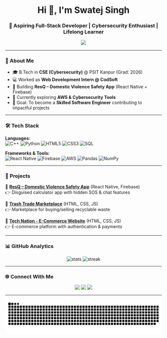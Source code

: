 <!-- Profile README for GitHub -->

<h1 align="center">Hi 👋, I'm Swatej Singh</h1>
<h3 align="center">🚀 Aspiring Full-Stack Developer | Cybersecurity Enthusiast | Lifelong Learner</h3>

<p align="center">
  <img src="https://readme-typing-svg.herokuapp.com?size=22&center=true&vCenter=true&width=500&lines=💻+Full-stack+Developer;🔐+Cybersecurity+Learner;🚀+Open+Source+Contributor;⚡+Passionate+about+Tech+Innovation" />
</p>

---

### 🌟 About Me  
- 🎓 B.Tech in **CSE (Cybersecurity)** @ PSIT Kanpur (Grad: 2026)  
- 💻 Worked as **Web Development Intern @ CodSoft**  
- 🔭 Building **ResQ – Domestic Violence Safety App** (React Native + Firebase)  
- 🌱 Currently exploring **AWS & Cybersecurity Tools**  
- 🎯 Goal: To become a **Skilled Software Engineer** contributing to impactful projects  

---

### 🛠️ Tech Stack  
**Languages:**  
![C++](https://img.shields.io/badge/C++-00599C?style=for-the-badge&logo=cplusplus&logoColor=white) 
![Python](https://img.shields.io/badge/Python-FFD43B?style=for-the-badge&logo=python&logoColor=blue) 
![HTML5](https://img.shields.io/badge/HTML5-E34F26?style=for-the-badge&logo=html5&logoColor=white) 
![CSS3](https://img.shields.io/badge/CSS3-1572B6?style=for-the-badge&logo=css3&logoColor=white) 
![SQL](https://img.shields.io/badge/SQL-336791?style=for-the-badge&logo=postgresql&logoColor=white)  

**Frameworks & Tools:**  
![React Native](https://img.shields.io/badge/React_Native-61DAFB?style=for-the-badge&logo=react&logoColor=black) 
![Firebase](https://img.shields.io/badge/Firebase-ffca28?style=for-the-badge&logo=firebase&logoColor=black) 
![AWS](https://img.shields.io/badge/AWS-FF9900?style=for-the-badge&logo=amazonaws&logoColor=white) 
![Pandas](https://img.shields.io/badge/Pandas-150458?style=for-the-badge&logo=pandas&logoColor=white) 
![NumPy](https://img.shields.io/badge/Numpy-013243?style=for-the-badge&logo=numpy&logoColor=white) 

---

### 📌 Projects  
🔹 **[ResQ – Domestic Violence Safety App](#)** (React Native, Firebase)  
👉 Disguised calculator app with hidden SOS & chat features  

🔹 **[Trash Trade Marketplace](https://swatejsr.github.io/TrashTradeMarketplace/)** (HTML, CSS, JS)  
👉 Marketplace for buying/selling recyclable waste  

🔹 **[Tech Nation - E-Commerce Website](https://github.com/swatejsr/Tech-Nation)** (HTML, CSS, JS)  
👉 E-commerce platform with authentication & payments  

---

### 📊 GitHub Analytics  
<p align="center">
  <img src="https://github-readme-stats.vercel.app/api?username=swatejsr&show_icons=true&theme=radical" alt="stats" height="165"/>
  <img src="https://github-readme-streak-stats.herokuapp.com/?user=swatejsr&theme=radical" alt="streak" height="165"/>
</p>

---

### 🌐 Connect With Me  
<p align="center">
  <a href="mailto:swatejsingh91@gmail.com"><img src="https://img.shields.io/badge/Gmail-D14836?style=for-the-badge&logo=gmail&logoColor=white" /></a>
  <a href="https://www.linkedin.com/in/swatejsingh91/"><img src="https://img.shields.io/badge/LinkedIn-0077b5?style=for-the-badge&logo=linkedin&logoColor=white" /></a>
  <a href="https://github.com/swatejsr"><img src="https://img.shields.io/badge/GitHub-000000?style=for-the-badge&logo=github&logoColor=white" /></a>
</p>

---

<p align="center">
  <img src="https://github.com/Platane/snk/raw/output/github-contribution-grid-snake.svg" alt="snake animation" />
</p>
